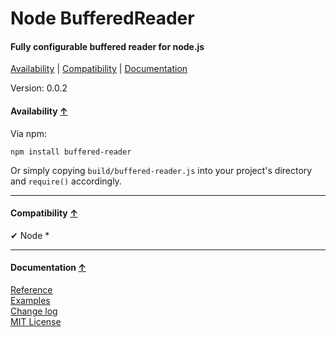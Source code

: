 <a name="start"></a>

Node BufferedReader
===================

#### Fully configurable buffered reader for node.js ####

[Availability](#availability) | [Compatibility](#compatibility) | [Documentation](#documentation)

Version: 0.0.2

<a name="availability"></a>
#### Availability [↑](#start) ####

Via npm:

```
npm install buffered-reader
```

Or simply copying `build/buffered-reader.js` into your project's directory and `require()` accordingly.

***

<a name="compatibility"></a>
#### Compatibility [↑](#start) ####

✔ Node *

***

<a name="documentation"></a>
#### Documentation [↑](#start) ####
 
[Reference](https://github.com/Gagle/Node-BufferedReader/wiki/Reference)  
[Examples](https://github.com/Gagle/Node-BufferedReader/tree/master/examples)  
[Change log](https://github.com/Gagle/Node-BufferedReader/wiki/Change-log)  
[MIT License](https://github.com/Gagle/Node-BufferedReader/blob/master/LICENSE)